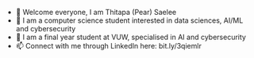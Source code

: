 - 👋 Welcome everyone, I am Thitapa (Pear) Saelee
- 👀 I am a computer science student interested in data sciences, AI/ML and cybersecurity
- 💞️ I am a final year student at VUW, specialised in AI and cybersecurity
- 📫 Connect with me through LinkedIn here: bit.ly/3qiemlr

<!---
thitapasaelee/thitapasaelee is a ✨ special ✨ repository because its `README.md` (this file) appears on your GitHub profile.
You can click the Preview link to take a look at your changes.
--->
